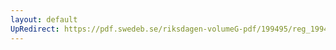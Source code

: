 ```yaml
---
layout: default
UpRedirect: https://pdf.swedeb.se/riksdagen-volumeG-pdf/199495/reg_199495/reg_199495_0008.pdf
---
```

